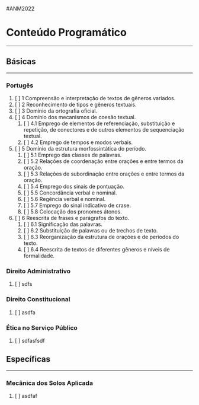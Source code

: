 #ANM2022

# Conteúdo Programático

--------------------------

## Básicas
-------
### Portugês
1. [ ] 1 Compreensão e interpretação de textos de gêneros variados. 
2. [ ] 2 Reconhecimento de tipos e gêneros textuais. 
3. [ ] 3 Domínio da ortografia oficial. 
4. [ ] 4 Domínio dos mecanismos de coesão textual. 
	1. [ ] 4.1 Emprego de elementos de referenciação, substituição e repetição, de conectores e de outros elementos de sequenciação textual. 
	2. [ ] 4.2 Emprego de tempos e modos verbais. 
5. [ ] 5 Domínio da estrutura morfossintática do período. 
	1. [ ] 5.1 Emprego das classes de palavras. 
	2. [ ] 5.2 Relações de coordenação entre orações e entre termos da oração. 
	3. [ ] 5.3 Relações de subordinação entre orações e entre termos da oração. 
	4. [ ] 5.4 Emprego dos sinais de pontuação. 
	5. [ ] 5.5 Concordância verbal e nominal. 
	6. [ ] 5.6 Regência verbal e nominal. 
	7. [ ] 5.7 Emprego do sinal indicativo de crase. 
	8. [ ] 5.8 Colocação dos pronomes átonos. 
6. [ ] 6 Reescrita de frases e parágrafos do texto. 
	1. [ ] 6.1 Significação das palavras. 
	2. [ ] 6.2 Substituição de palavras ou de trechos de texto. 
	3. [ ] 6.3 Reorganização da estrutura de orações e de períodos do texto. 
	4. [ ] 6.4 Reescrita de textos de diferentes gêneros e níveis de formalidade.

### Direito Administrativo
1. [ ] sdfs

### Direito Constitucional
1. [ ] asdfa

### Ética no Serviço Público
1. [ ] sdfasfsdf

## Específicas
--------------------------
### Mecânica dos Solos Aplicada
1. [ ] asdfaf
